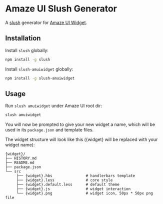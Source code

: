 Amaze UI Slush Generator
==============

A [slush](http://klei.github.io/slush/) generator for [Amaze UI Widget](http://amazeui.org/widgets).

## Installation

Install `slush` globally:

```bash
npm install -g slush
```

Install `slush-amuiwidget` globally:

```bash
npm install -g slush-amuiwidget
```

## Usage

Run `slush amuiwidget` under Amaze UI root dir:

```bash
slush amuiwidget
```

You will now be prompted to give your new widget a name, which will be used in its `package.json` and template files. 

The widget structure will look like this ({widget} will be replaced with your widget name):

```
{widget}/
├── HISTORY.md
├── README.md
├── package.json
└── src
     ├── {widget}.hbs               # handlerbars template
     ├── {widget}.less              # core style
     ├── {widget}.default.less      # default theme
     ├── {widget}.js                # widget interaction
     └── {widget}.png               # widget icon, 50px * 50px png file
```

